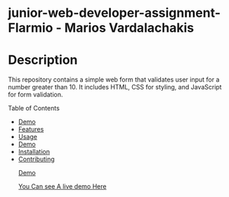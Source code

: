 # junior-web-developer-assignment-Flarmio - Marios Vardalachakis

# Description

This repository contains a simple web form that validates user input for a number greater than 10. It includes HTML, CSS for styling, and JavaScript for form validation.

Table of Contents

<ul>
 <li><a href="Demo">Demo</a></li>
 <li><a href="url">Features</a></li>
 <li><a href="url">Usage</a></li>
 <li><a href="url">Demo</a></li>
 <li><a href="url">Installation</li>
 <li><a href="url">Contributing</li
 </ul>

<p></p>
<p></p>
Demo
<p></p>
<p></p>

You Can see A live demo <a href="https://mariosggg.github.io/junior-web-developer-assignment-Flarmio_marios_vardalachakis/">Here</a></li>
